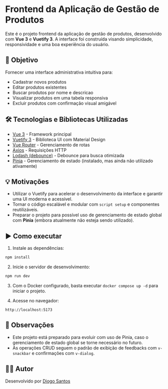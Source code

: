# Frontend da Aplicação de Gestão de Produtos

Este é o projeto frontend da aplicação de gestão de produtos, desenvolvido com **Vue 3** e **Vuetify 3**. A interface foi construída visando simplicidade, responsividade e uma boa experiência do usuário.

## 🎯 Objetivo

Fornecer uma interface administrativa intuitiva para:
- Cadastrar novos produtos
- Editar produtos existentes
- Buscar produtos por nome e descricao
- Visualizar produtos em uma tabela responsiva
- Excluir produtos com confirmação visual amigável

## 🛠️ Tecnologias e Bibliotecas Utilizadas

- [Vue 3](https://vuejs.org/) - Framework principal
- [Vuetify 3](https://vuetifyjs.com/) - Biblioteca UI com Material Design
- [Vue Router](https://router.vuejs.org/) - Gerenciamento de rotas
- [Axios](https://axios-http.com/) - Requisições HTTP
- [Lodash (debounce)](https://lodash.com/docs/4.17.15#debounce) - Debounce para busca otimizada
- [Pinia](https://pinia.vuejs.org/) - Gerenciamento de estado (instalado, mas ainda não utilizado ativamente)

## 💡 Motivações

- Utilizar o Vuetify para acelerar o desenvolvimento da interface e garantir uma UI moderna e acessível.
- Tornar o código escalável e modular com `script setup` e componentes reutilizáveis.
- Preparar o projeto para possível uso de gerenciamento de estado global com **Pinia** (embora atualmente não esteja sendo utilizado).

## ▶️ Como executar

1. Instale as dependências:

```bash
npm install
```

2. Inicie o servidor de desenvolvimento:

```bash
npm run dev
```

3. Com o Docker configurado, basta executar `docker compose up -d` para iniciar o projeto.

4. Acesse no navegador:

```
http://localhost:5173
```

## 📌 Observações

- Este projeto está preparado para evoluir com uso de Pinia, caso o gerenciamento de estado global se torne necessário no futuro.
- As operações CRUD seguem o padrão de exibição de feedbacks com `v-snackbar` e confirmações com `v-dialog`.

## 👨‍💻 Autor

Desenvolvido por [Diogo Santos](https://github.com/DiogoMPSantos)